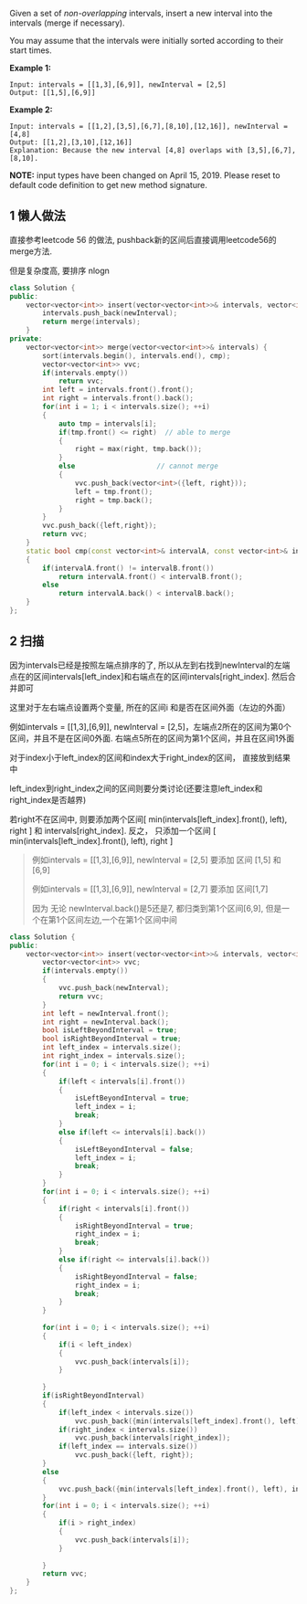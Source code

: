 Given a set of *non-overlapping* intervals, insert a new interval into the intervals (merge if necessary).

You may assume that the intervals were initially sorted according to their start times.

**Example 1:**

```
Input: intervals = [[1,3],[6,9]], newInterval = [2,5]
Output: [[1,5],[6,9]]
```

**Example 2:**

```
Input: intervals = [[1,2],[3,5],[6,7],[8,10],[12,16]], newInterval = [4,8]
Output: [[1,2],[3,10],[12,16]]
Explanation: Because the new interval [4,8] overlaps with [3,5],[6,7],[8,10].
```

**NOTE:** input types have been changed on April 15, 2019. Please reset to default code definition to get new method signature.

## 1 懒人做法

直接参考leetcode 56 的做法, pushback新的区间后直接调用leetcode56的merge方法.

但是复杂度高, 要排序 nlogn

```c++
class Solution {
public:
    vector<vector<int>> insert(vector<vector<int>>& intervals, vector<int>& newInterval) {
        intervals.push_back(newInterval);
        return merge(intervals);
    }
private:
    vector<vector<int>> merge(vector<vector<int>>& intervals) {
        sort(intervals.begin(), intervals.end(), cmp);
        vector<vector<int>> vvc;
        if(intervals.empty())
            return vvc;
        int left = intervals.front().front();
        int right = intervals.front().back();
        for(int i = 1; i < intervals.size(); ++i)
        {
            auto tmp = intervals[i];
            if(tmp.front() <= right)  // able to merge
            {
                right = max(right, tmp.back());
            }
            else                    // cannot merge
            {
                vvc.push_back(vector<int>({left, right}));
                left = tmp.front();
                right = tmp.back();
            }
        }
        vvc.push_back({left,right});
        return vvc;
    }
    static bool cmp(const vector<int>& intervalA, const vector<int>& intervalB)
    {
        if(intervalA.front() != intervalB.front())
            return intervalA.front() < intervalB.front();
        else
            return intervalA.back() < intervalB.back();
    }
};
```

## 2 扫描

因为intervals已经是按照左端点排序的了, 所以从左到右找到newInterval的左端点在的区间intervals[left_index]和右端点在的区间intervals[right_index]. 然后合并即可

这里对于左右端点设置两个变量, 所在的区间i 和是否在区间外面（左边的外面）

例如intervals = [[1,3],[6,9]], newInterval = [2,5]，左端点2所在的区间为第0个区间，并且不是在区间0外面. 右端点5所在的区间为第1个区间，并且在区间1外面

对于index小于left_index的区间和index大于right_index的区间， 直接放到结果中

left_index到right_index之间的区间则要分类讨论(还要注意left_index和right_index是否越界)

若right不在区间中, 则要添加两个区间[ min(intervals[left_index].front(), left), right ] 和 intervals[right_index]. 反之， 只添加一个区间 [ min(intervals[left_index].front(), left), right ]

> 例如intervals = [[1,3],[6,9]], newInterval = [2,5] 要添加 区间 [1,5] 和 [6,9]
>
> 例如intervals = [[1,3],[6,9]], newInterval = [2,7] 要添加 区间[1,7] 
>
> 因为 无论 newInterval.back()是5还是7, 都归类到第1个区间[6,9], 但是一个在第1个区间左边,一个在第1个区间中间





```c++
class Solution {
public:
    vector<vector<int>> insert(vector<vector<int>>& intervals, vector<int>& newInterval) {
        vector<vector<int>> vvc;
        if(intervals.empty())
        {
            vvc.push_back(newInterval);
            return vvc;
        }
        int left = newInterval.front();
        int right = newInterval.back();
        bool isLeftBeyondInterval = true;
        bool isRightBeyondInterval = true;
        int left_index = intervals.size();
        int right_index = intervals.size();
        for(int i = 0; i < intervals.size(); ++i)
        {
            if(left < intervals[i].front())
            {
                isLeftBeyondInterval = true;
                left_index = i;
                break;
            }
            else if(left <= intervals[i].back())
            {
                isLeftBeyondInterval = false;
                left_index = i;
                break;
            }
        }
        for(int i = 0; i < intervals.size(); ++i)
        {
            if(right < intervals[i].front())
            {
                isRightBeyondInterval = true;
                right_index = i;
                break;
            }
            else if(right <= intervals[i].back())
            {
                isRightBeyondInterval = false;
                right_index = i;
                break;
            }
        }
        
        for(int i = 0; i < intervals.size(); ++i)
        {
            if(i < left_index)
            {
                vvc.push_back(intervals[i]);
            }
            
        }
        if(isRightBeyondInterval)
        {
            if(left_index < intervals.size())
                vvc.push_back({min(intervals[left_index].front(), left), right});
            if(right_index < intervals.size())
                vvc.push_back(intervals[right_index]);
            if(left_index == intervals.size())
                vvc.push_back({left, right});
        }
        else
        {
            vvc.push_back({min(intervals[left_index].front(), left), intervals[right_index].back()});
        }
        for(int i = 0; i < intervals.size(); ++i)
        {
            if(i > right_index)
            {
                vvc.push_back(intervals[i]);
            }
            
        }
        return vvc;
    }
};
```

